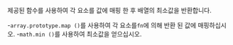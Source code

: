 제공된 함수를 사용하여 각 요소를 값에 매핑 한 후 배열의 최소값을 반환합니다.

-`array.prototype.map ()`를 사용하여 각 요소를`fn`에 의해 반환 된 값에 매핑하십시오.
-`math.min ()`를 사용하여 최소값을 얻으십시오.